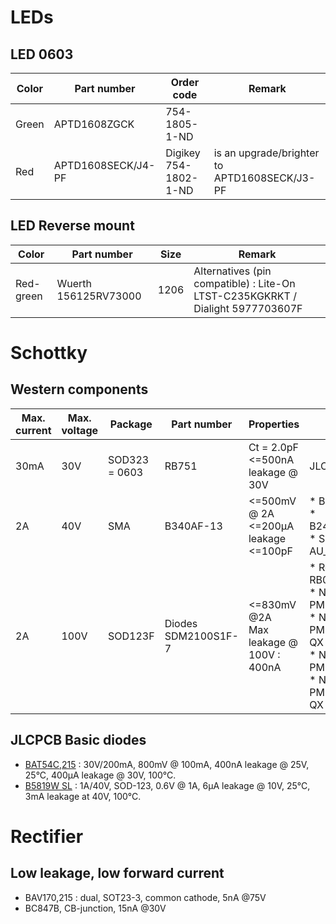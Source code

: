# LEDs
## LED 0603
| Color | Part number | Order code | Remark |
|-------|-------------|------------|--------|
| Green | APTD1608ZGCK| 754-1805-1-ND|
| Red | APTD1608SECK/J4-PF | Digikey 754-1802-1-ND| is an upgrade/brighter to APTD1608SECK/J3-PF |

## LED Reverse mount
| Color | Part number | Size | Remark |
|-------|-------------|------|--------|
| Red-green | Wuerth 156125RV73000 | 1206 | Alternatives (pin compatible) : Lite-On LTST-C235KGKRKT / Dialight 5977703607F | 

# Schottky
## Western components
| Max. current | Max. voltage |Package | Part number |  Properties | Sources | Remark |
|--------------|--------------|--------|-------------|-------------|---------|--------|
| 30mA       | 30V          | SOD323 = 0603 | RB751 | Ct = 2.0pF<br/><=500nA leakage @ 30V | JLCPCB C154819 | replacement for BAT54 types |
| 2A           | 40V          | SMA    | B340AF-13   |  <=500mV @ 2A <br/><=200µA leakage <br/><=100pF |* B240AE-13S<br/>* B24AFC_R1_00001<br/>* SR24-AU_R1_000A1 | for non-synchronous SMPS | 
| 2A           | 100V         | SOD123F | Diodes SDM2100S1F-7 | <=830mV @2A <br/>Max leakage @ 100V : 400nA | * Rohm RB068MM100TR<br/>* Nexperia PMEG10020ELRX<br/>* Nexperia PMEG10020ELR-QX<br/>* Nexperia PMEG10020AELRX<br/>* Nexperia PMEG10020AELR-QX<br/> | rectification |

## JLCPCB Basic diodes
* [BAT54C,215](https://lcsc.com/product-detail/Schottky-Barrier-Diodes-SBD_Nexperia-Nexperia-BAT54C%2C215_C37704.html) : 30V/200mA, 800mV @ 100mA, 400nA leakage @ 25V, 25°C, 400µA leakage @ 30V, 100°C.
* [B5819W SL](https://lcsc.com/product-detail/Schottky-Barrier-Diodes-SBD_Jiangsu-Changjing-Electronics-Technology-Co.%2C-Ltd.-Jiangsu-Changjing-Electronics-Technology-Co.%2C-Ltd.-B5819W-SL_C8598.html) : 1A/40V, SOD-123, 0.6V @ 1A, 6µA leakage @ 10V, 25°C, 3mA leakage at 40V, 100°C.

# Rectifier
## Low leakage, low forward current
* BAV170,215 : dual, SOT23-3, common cathode, 5nA @75V
* BC847B, CB-junction, 15nA @30V
